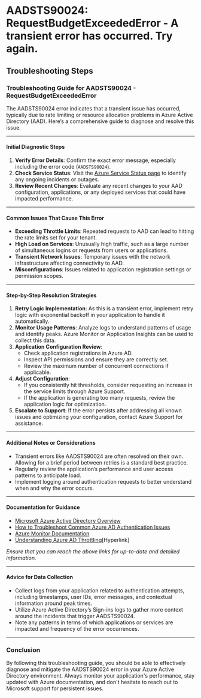 
# AADSTS90024: RequestBudgetExceededError - A transient error has occurred. Try again.


## Troubleshooting Steps
### Troubleshooting Guide for AADSTS90024 - RequestBudgetExceededError

The AADSTS90024 error indicates that a transient issue has occurred, typically due to rate limiting or resource allocation problems in Azure Active Directory (AAD). Here’s a comprehensive guide to diagnose and resolve this issue.

---

#### Initial Diagnostic Steps
1. **Verify Error Details**: Confirm the exact error message, especially including the error code (`AADSTS90024`).
2. **Check Service Status**: Visit the [Azure Service Status page](https://status.azure.com/en-us/status) to identify any ongoing incidents or outages.
3. **Review Recent Changes**: Evaluate any recent changes to your AAD configuration, applications, or any deployed services that could have impacted performance.

---

#### Common Issues That Cause This Error
- **Exceeding Throttle Limits**: Repeated requests to AAD can lead to hitting the rate limits set for your tenant.
- **High Load on Services**: Unusually high traffic, such as a large number of simultaneous logins or requests from users or applications.
- **Transient Network Issues**: Temporary issues with the network infrastructure affecting connectivity to AAD.
- **Misconfigurations**: Issues related to application registration settings or permission scopes.

---

#### Step-by-Step Resolution Strategies
1. **Retry Logic Implementation**: As this is a transient error, implement retry logic with exponential backoff in your application to handle it automatically.
2. **Monitor Usage Patterns**: Analyze logs to understand patterns of usage and identify peaks. Azure Monitor or Application Insights can be used to collect this data.
3. **Application Configuration Review**:
   - Check application registrations in Azure AD.
   - Inspect API permissions and ensure they are correctly set.
   - Review the maximum number of concurrent connections if applicable.
4. **Adjust Configuration**:
   - If you consistently hit thresholds, consider requesting an increase in the service limits through Azure Support.
   - If the application is generating too many requests, review the application logic for optimization.
5. **Escalate to Support**: If the error persists after addressing all known issues and optimizing your configuration, contact Azure Support for assistance.

---

#### Additional Notes or Considerations
- Transient errors like AADSTS90024 are often resolved on their own. Allowing for a brief period between retries is a standard best practice.
- Regularly review the application’s performance and user access patterns to anticipate load.
- Implement logging around authentication requests to better understand when and why the error occurs.

---

#### Documentation for Guidance
- [Microsoft Azure Active Directory Overview](https://docs.microsoft.com/en-us/azure/active-directory/fundamentals/active-directory-overview)
- [How to Troubleshoot Common Azure AD Authentication Issues](https://docs.microsoft.com/en-us/azure/active-directory/develop/tshoot-sign-in)
- [Azure Monitor Documentation](https://docs.microsoft.com/en-us/azure/azure-monitor/)
- [Understanding Azure AD Throttling](https://docs.microsoft.com/en-us/azure/active-directory/develop/active-directory-throttling)[Hyperlink]

*Ensure that you can reach the above links for up-to-date and detailed information.*

---

#### Advice for Data Collection
- Collect logs from your application related to authentication attempts, including timestamps, user IDs, error messages, and contextual information around peak times.
- Utilize Azure Active Directory’s Sign-ins logs to gather more context around the incidents that trigger AADSTS90024.
- Note any patterns in terms of which applications or services are impacted and frequency of the error occurrences.

---

### Conclusion
By following this troubleshooting guide, you should be able to effectively diagnose and mitigate the AADSTS90024 error in your Azure Active Directory environment. Always monitor your application's performance, stay updated with Azure documentation, and don't hesitate to reach out to Microsoft support for persistent issues.